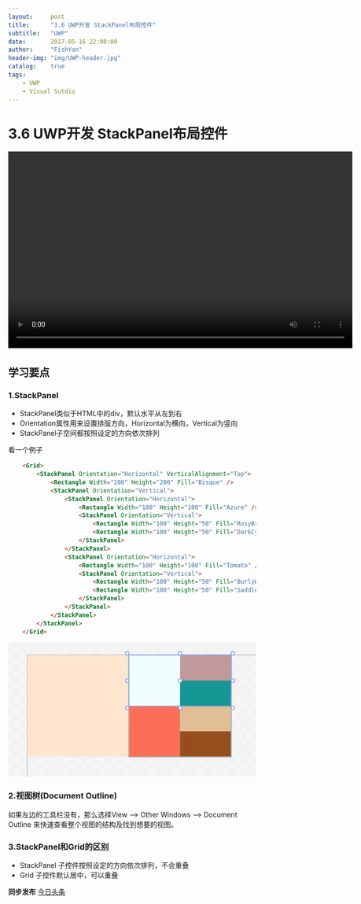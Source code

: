 ```yaml
---
layout:     post
title:      "3.6 UWP开发 StackPanel布局控件"
subtitle:   "UWP"
date:       2017-05-16 22:00:00
author:     "FishYan"
header-img: "img/UWP-header.jpg" 
catalog:    true
tags:
    - UWP
    - Visual Sutdio
---
```


# 3.6 UWP开发 StackPanel布局控件

<video src="http://v1.365yg.com/a1997afc6b9bb34c04b0422fee2c8d88/591a8039/video/m/220e0b389a88bfe4a1198145510dac994ed1146fb0000000d925a371db/" width="700px" height="400px" controls="controls">

</video>

## 学习要点

### 1.StackPanel

- StackPanel类似于HTML中的div，默认水平从左到右
- Orientation属性用来设置排版方向，Horizontal为横向，Vertical为竖向
- StackPanel子空间都按照设定的方向依次排列

看一个例子

```HTML
    <Grid>
        <StackPanel Orientation="Horizontal" VerticalAlignment="Top">
            <Rectangle Width="200" Height="200" Fill="Bisque" />
            <StackPanel Orientation="Vertical">
                <StackPanel Orientation="Horizontal">
                    <Rectangle Width="100" Height="100" Fill="Azure" />
                    <StackPanel Orientation="Vertical">
                        <Rectangle Width="100" Height="50" Fill="RosyBrown" d:IsLocked="True" />
                        <Rectangle Width="100" Height="50" Fill="DarkCyan" />
                    </StackPanel>
                </StackPanel>
                <StackPanel Orientation="Horizontal">
                    <Rectangle Width="100" Height="100" Fill="Tomato" />
                    <StackPanel Orientation="Vertical">
                        <Rectangle Width="100" Height="50" Fill="BurlyWood" />
                        <Rectangle Width="100" Height="50" Fill="SaddleBrown" />
                    </StackPanel>
                </StackPanel>
            </StackPanel>
        </StackPanel>
    </Grid>
```
![](/img/blog/StackPanel/1.png)

### 2.视图树(Document Outline)

如果左边的工具栏没有，那么选择View --> Other Windows --> Document Outline 来快速查看整个视图的结构及找到想要的视图。

### 3.StackPanel和Grid的区别

- StackPanel 子控件按照设定的方向依次排列，不会重叠
- Grid 子控件默认居中，可以重叠

**同步发布**
[今日头条](http://toutiao.com/item/6420554412472680962/)